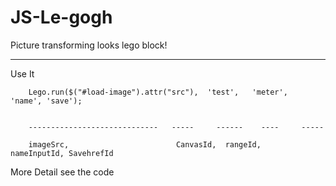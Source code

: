 # JS-Le-gogh
Picture transforming looks lego block!

----------------

Use It

        Lego.run($("#load-image").attr("src"),  'test',   'meter',  'name', 'save');


        -----------------------------   -----     ------    ----     -----

        imageSrc,                        CanvasId,  rangeId,   nameInputId, SavehrefId

More Detail see the code

